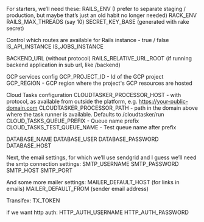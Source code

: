 For starters, we’ll need these:
RAILS_ENV (I prefer to separate staging / production, but maybe that’s just an old habit no longer needed)
RACK_ENV
RAILS_MAX_THREADS (say 10)
SECRET_KEY_BASE (generated with rake secret)

Control which routes are available for Rails instance - true / false
IS_API_INSTANCE
IS_JOBS_INSTANCE

BACKEND_URL (without protocol)
RAILS_RELATIVE_URL_ROOT (if running backend application in sub url, like /backend)

GCP services config
GCP_PROJECT_ID - Id of the GCP project
GCP_REGION - GCP region where the project's GCP resources are hosted 

Cloud Tasks configuration
CLOUDTASKER_PROCESSOR_HOST - with protocol, as available from outside the platform, e.g. https://your-public-domain.com
CLOUDTASKER_PROCESSOR_PATH - path in the domain above where the task runner is available. Defaults to /cloudtasker/run
CLOUD_TASKS_QUEUE_PREFIX  - Queue name prefix
CLOUD_TASKS_TEST_QUEUE_NAME - Test queue name after prefix

DATABASE_NAME
DATABASE_USER
DATABASE_PASSWORD
DATABASE_HOST

Next, the email settings, for which we’ll use sendgrid and I guess we’ll need the smtp connection settings:
SMTP_USERNAME
SMTP_PASSWORD
SMTP_HOST
SMTP_PORT

And some more mailer settings:
MAILER_DEFAULT_HOST (for links in emails)
MAILER_DEFAULT_FROM (sender email address)

Transifex:
TX_TOKEN

if we want http auth:
HTTP_AUTH_USERNAME
HTTP_AUTH_PASSWORD
